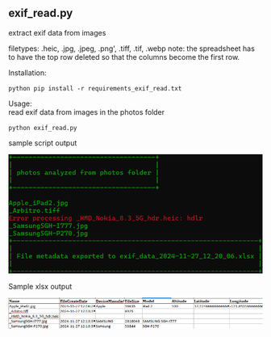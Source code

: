 
## exif_read.py 
extract exif data from images

filetypes: .heic, .jpg, .jpeg, .png', .tiff, .tif, .webp
note: the spreadsheet has to have the top row deleted so that the columns become the first row.


Installation:
```
python pip install -r requirements_exif_read.txt
```

Usage:\
read exif data from images in the photos folder
```
python exif_read.py
```

	
sample script output	
	
![sample output](images/exif_read_1.png)	
	
Sample xlsx output
	
![sample output](images/exif_read_2.png)	
	

